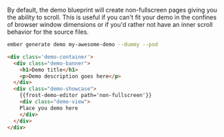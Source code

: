 By default, the demo blueprint will create non-fullscreen pages giving you the ability to scroll. This is useful
if you can't fit your demo in the confines of browser window dimensions or if you'd rather not have an
inner scroll behavior for the source files.

```bash
ember generate demo my-awesome-demo --dummy --pod
```

```html
<div class='demo-container'>
  <div class="demo-banner">
    <h1>Demo title</h1>
    <p>Demo description goes here</p>
  </div>
  <div class="demo-showcase">
    {{frost-demo-editor path='non-fullscreen'}}
    <div class="demo-view">
    Place you demo here
    </div>
  </div>
</div>
```
